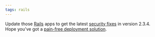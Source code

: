 ```yaml
---
tags: rails
---
```


Update those [Rails](/wiki/Rails) apps to get the latest [security fixes](http://weblog.rubyonrails.org/2009/9/4/ruby-on-rails-2-3-4) in version 2.3.4. Hope you've got a [pain-free deployment solution](/blog/getting-rid-of-capistrano).
